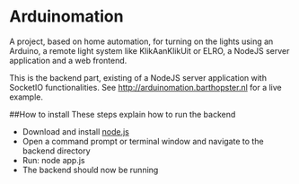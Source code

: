Arduinomation
=============

A project, based on home automation, for turning on the lights using an Arduino, a remote light system like KlikAanKlikUit or ELRO, a NodeJS server application and a web frontend.

This is the backend part, existing of a NodeJS server application with SocketIO functionalities. See http://arduinomation.barthopster.nl for a live example.

##How to install
These steps explain how to run the backend
* Download and install [node.js](http://nodejs.org)
* Open a command prompt or terminal window and navigate to the backend directory
* Run: node app.js
* The backend should now be running
